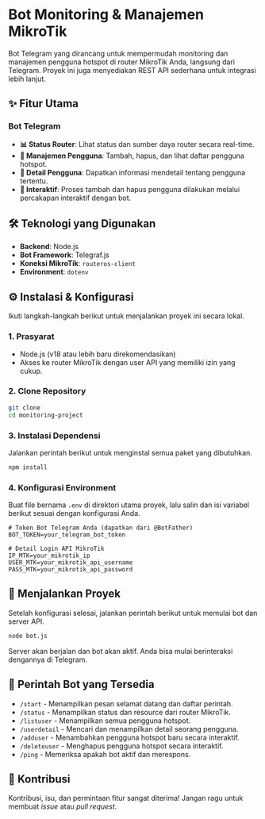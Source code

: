# Bot Monitoring & Manajemen MikroTik


Bot Telegram yang dirancang untuk mempermudah monitoring dan manajemen pengguna hotspot di router MikroTik Anda, langsung dari Telegram. Proyek ini juga menyediakan REST API sederhana untuk integrasi lebih lanjut.

## ✨ Fitur Utama

### Bot Telegram
- **📊 Status Router**: Lihat status dan sumber daya router secara real-time.
- **👥 Manajemen Pengguna**: Tambah, hapus, dan lihat daftar pengguna hotspot.
- **📄 Detail Pengguna**: Dapatkan informasi mendetail tentang pengguna tertentu.
- **🤖 Interaktif**: Proses tambah dan hapus pengguna dilakukan melalui percakapan interaktif dengan bot.


## 🛠️ Teknologi yang Digunakan

- **Backend**: Node.js
- **Bot Framework**: Telegraf.js
- **Koneksi MikroTik**: `routeros-client`
- **Environment**: `dotenv`

## ⚙️ Instalasi & Konfigurasi

Ikuti langkah-langkah berikut untuk menjalankan proyek ini secara lokal.

### 1. Prasyarat
- Node.js (v18 atau lebih baru direkomendasikan)
- Akses ke router MikroTik dengan user API yang memiliki izin yang cukup.

### 2. Clone Repository
```bash
git clone 
cd monitoring-project
```

### 3. Instalasi Dependensi
Jalankan perintah berikut untuk menginstal semua paket yang dibutuhkan.
```bash
npm install
```

### 4. Konfigurasi Environment
Buat file bernama `.env` di direktori utama proyek, lalu salin dan isi variabel berikut sesuai dengan konfigurasi Anda.

```env
# Token Bot Telegram Anda (dapatkan dari @BotFather)
BOT_TOKEN=your_telegram_bot_token

# Detail Login API MikroTik
IP_MTK=your_mikrotik_ip
USER_MTK=your_mikrotik_api_username
PASS_MTK=your_mikrotik_api_password
```

## 🚀 Menjalankan Proyek

Setelah konfigurasi selesai, jalankan perintah berikut untuk memulai bot dan server API.

```bash
node bot.js
```

Server akan berjalan dan bot akan aktif. Anda bisa mulai berinteraksi dengannya di Telegram.

## 🤖 Perintah Bot yang Tersedia

- `/start` - Menampilkan pesan selamat datang dan daftar perintah.
- `/status` - Menampilkan status dan resource dari router MikroTik.
- `/listuser` - Menampilkan semua pengguna hotspot.
- `/userdetail` - Mencari dan menampilkan detail seorang pengguna.
- `/adduser` - Menambahkan pengguna hotspot baru secara interaktif.
- `/deleteuser` - Menghapus pengguna hotspot secara interaktif.
- `/ping` - Memeriksa apakah bot aktif dan merespons.


## 🤝 Kontribusi

Kontribusi, isu, dan permintaan fitur sangat diterima! Jangan ragu untuk membuat *issue* atau *pull request*.
